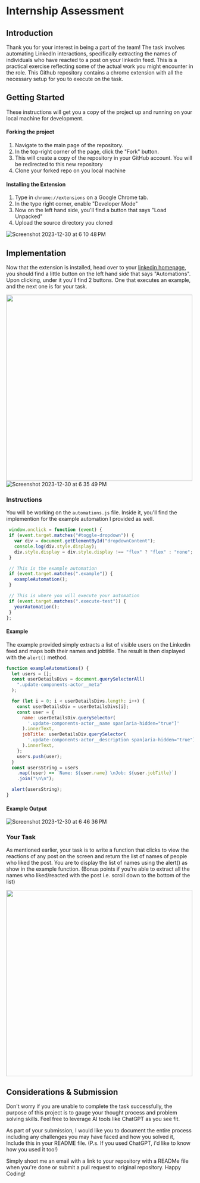 # Internship Assessment

## Introduction
Thank you for your interest in being a part of the team!
The task involves automating LinkedIn interactions, specifically extracting the names of individuals who have reacted to a post on your linkedin feed. This is a practical exercise reflecting some of the actual work you might encounter in the role.
This Github repository contains a chrome extension with all the necessary setup for you to execute on the task.

## Getting Started
These instructions will get you a copy of the project up and running on your local machine for development.

#### Forking the project
  1. Navigate to the main page of the repository.
  2. In the top-right corner of the page, click the "Fork" button.
  3. This will create a copy of the repository in your GitHub account. You will be redirected to this new repository
  4. Clone your forked repo on you local machine
     
#### Installing the Extension
  1. Type in `chrome://extensions` on a Google Chrome tab.
  2. In the type right corner, enable "Developer Mode"
  3. Now on the left hand side, you'll find a button that says "Load Unpacked"
  4. Upload the source directory you cloned


![Screenshot 2023-12-30 at 6 10 48 PM](https://github.com/Rhetora-ai/Internship-assessment/assets/127103858/23dd03e3-2c37-44f1-b039-39238be1a334)



## Implementation
Now that the extension is installed, head over to your [linkedin homepage](https://linkedin.com), you should find a little button on the left hand side that says "Automations". 
Upon clicking, under it you'll find 2 buttons. One that executes an example, and the next one is for your task.

<img src="https://github.com/Rhetora-ai/Internship-assessment/assets/127103858/2e229411-13a2-43c5-babb-a2588296c448" height="500"> ![Screenshot 2023-12-30 at 6 35 49 PM](https://github.com/Rhetora-ai/Internship-assessment/assets/127103858/b0ffdeb4-c097-4883-a52d-7cf8e89eb1e5)

### Instructions

You will be working on the `automations.js` file. Inside it, you'll find the implemention for the example automation I provided as well.

 ```javascript
  window.onclick = function (event) {
  if (event.target.matches("#toggle-dropdown")) {
    var div = document.getElementById("dropdownContent");
    console.log(div.style.display);
    div.style.display = div.style.display !== "flex" ? "flex" : "none";
  }

  // This is the example automation
  if (event.target.matches(".example")) {
    exampleAutomation();
  }

  // This is where you will execute your automation
  if (event.target.matches(".execute-test")) {
    yourAutomation();
  }
};
```
#### Example
The example provided simply extracts a list of visible users on the Linkedin feed and maps both their names and jobtitle. The result is then displayed with the `alert()` method.

```javascript
function exampleAutomations() {
  let users = [];
  const userDetailsDivs = document.querySelectorAll(
    ".update-components-actor__meta"
  );

  for (let i = 0; i < userDetailsDivs.length; i++) {
    const userDetailsDiv = userDetailsDivs[i];
    const user = {
      name: userDetailsDiv.querySelector(
        '.update-components-actor__name span[aria-hidden="true"]'
      ).innerText,
      jobTitle: userDetailsDiv.querySelector(
        '.update-components-actor__description span[aria-hidden="true"]'
      ).innerText,
    };
    users.push(user);
  }
  const usersString = users
    .map((user) => `Name: ${user.name} \nJob: ${user.jobTitle}`)
    .join("\n\n");

  alert(usersString);
}
```

#### Example Output
![Screenshot 2023-12-30 at 6 46 36 PM](https://github.com/Rhetora-ai/Internship-assessment/assets/127103858/9b299160-f3c9-4cfa-b0e8-506403440bb8)

### Your Task
As mentioned earlier, your task is to write a function that clicks to view the reactions of any post on the screen and return the list of names of people who liked the post. 
You are to display the list of names using the alert() as show in the example function. (Bonus points if you're able to extract all the names who liked/reacted with the post i.e. scroll down to the bottom of the list)

<img src="https://github.com/Rhetora-ai/Internship-assessment/assets/127103858/eac83a96-dd07-470e-b786-e5414ff86f9e" height="500"> 

## Considerations & Submission

Don't worry if you are unable to complete the task successfully, the purpose of this project is to gauge your thought process and problem solving skills. Feel free to leverage AI tools like ChatGPT as you see fit.

As part of your submission, I would like you to document the entire process including any challenges you may have faced and how you solved it, Include this in your README file.
(P.s. If you used ChatGPT, i'd like to know how you used it too!)

Simply shoot me an email with a link to your repository with a READMe file when you're done or submit a pull request to original repository. Happy Coding! 


